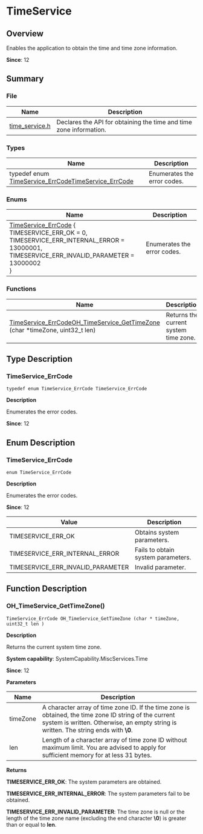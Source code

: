 # TimeService


## Overview

Enables the application to obtain the time and time zone information.

**Since**: 12


## Summary


### File

| Name| Description|
| -------- | -------- |
| [time_service.h](time__service_8h.md) | Declares the API for obtaining the time and time zone information. |


### Types

| Name| Description|
| -------- | -------- |
| typedef enum [TimeService_ErrCode](#timeservice_errcode)[TimeService_ErrCode](#timeservice_errcode) | Enumerates the error codes.|


### Enums

| Name| Description|
| -------- | -------- |
| [TimeService_ErrCode](#timeservice_errcode) {<br>TIMESERVICE_ERR_OK = 0,<br>TIMESERVICE_ERR_INTERNAL_ERROR = 13000001,<br>TIMESERVICE_ERR_INVALID_PARAMETER = 13000002<br>} | Enumerates the error codes.|


### Functions

| Name| Description|
| -------- | -------- |
| [TimeService_ErrCode](#timeservice_errcode)[OH_TimeService_GetTimeZone](#oh_timeservice_gettimezone) (char \*timeZone, uint32_t len) | Returns the current system time zone. |


## Type Description


### TimeService_ErrCode

```
typedef enum TimeService_ErrCode TimeService_ErrCode
```

**Description**

Enumerates the error codes.

**Since**: 12


## Enum Description


### TimeService_ErrCode

```
enum TimeService_ErrCode
```

**Description**

Enumerates the error codes.

**Since**: 12

| Value| Description|
| -------- | -------- |
| TIMESERVICE_ERR_OK | Obtains system parameters.|
| TIMESERVICE_ERR_INTERNAL_ERROR | Fails to obtain system parameters.|
| TIMESERVICE_ERR_INVALID_PARAMETER | Invalid parameter.|


## Function Description


### OH_TimeService_GetTimeZone()

```
TimeService_ErrCode OH_TimeService_GetTimeZone (char * timeZone, uint32_t len )
```

**Description**

Returns the current system time zone.

**System capability**: SystemCapability.MiscServices.Time

**Since**: 12

**Parameters**

| Name| Description|
| -------- | -------- |
| timeZone | A character array of time zone ID. If the time zone is obtained, the time zone ID string of the current system is written. Otherwise, an empty string is written. The string ends with **\0**. |
| len | Length of a character array of time zone ID without maximum limit. You are advised to apply for sufficient memory for at less 31 bytes. |

**Returns**

**TIMESERVICE_ERR_OK**: The system parameters are obtained.

**TIMESERVICE_ERR_INTERNAL_ERROR**: The system parameters fail to be obtained.

**TIMESERVICE_ERR_INVALID_PARAMETER**: The time zone is null or the length of the time zone name (excluding the end character **\0**) is greater than or equal to **len**.